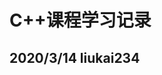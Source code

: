 <!--
 * @Author: your name
 * @Date: 2020-03-14 12:02:08
 * @LastEditTime: 2020-03-14 12:02:10
 * @LastEditors: Please set LastEditors
 * @Description: In User Settings Edit
 * @FilePath: /C++课程学习记录/readme.MD
 -->
# C++课程学习记录
## 2020/3/14 liukai234